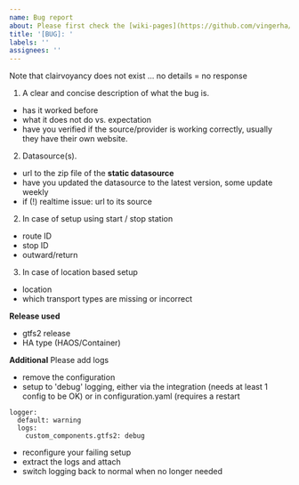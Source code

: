```yaml
---
name: Bug report
about: Please first check the [wiki-pages](https://github.com/vingerha/gtfs2/wiki/6.-Issues,-challenges-&-workarounds) before raising a ticket
title: '[BUG]: '
labels: ''
assignees: ''
---
```


Note that clairvoyancy does not exist ... no details = no response

1. A clear and concise description of what the bug is.
- has it worked before
- what it does not do vs. expectation
- have you verified if the source/provider is working correctly, usually they have their own website.
  
2. Datasource(s).
- url to the zip file of the **static datasource**
- have you updated the datasource to the latest version, some update weekly
- if (!) realtime issue: url to its source

2. In case of setup using start / stop station
- route ID
- stop ID
- outward/return

3. In case of location based setup
- location
- which transport types are missing or incorrect

**Release used**
- gtfs2 release 
- HA type (HAOS/Container)

**Additional**
Please add logs
- remove the configuration
- setup to 'debug' logging, either via the integration (needs at least 1 config to be OK) or in configuration.yaml (requires a restart
```
logger:
  default: warning
  logs:
    custom_components.gtfs2: debug
```
- reconfigure your failing setup
- extract the logs and attach
- switch logging back to normal when no longer needed
